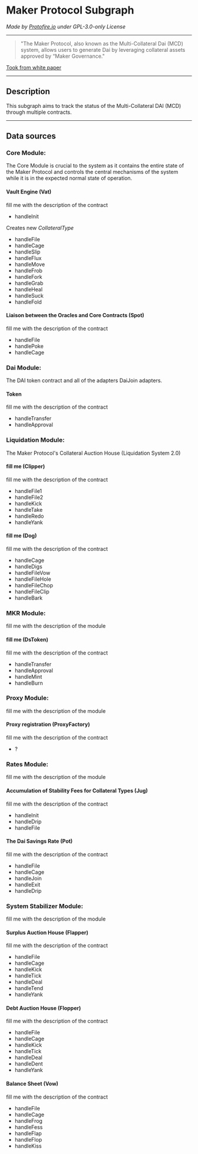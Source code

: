 # Maker Protocol Subgraph

_Made by [Protofire.io](https://protofire.io/) under GPL-3.0-only License_

---

> "The Maker Protocol, also known as the Multi-Collateral Dai (MCD) system, allows users to generate Dai by leveraging collateral assets approved by “Maker Governance."

[Took from white paper](https://makerdao.com/en/whitepaper/)

---

## Description

This subgraph aims to track the status of the Multi-Collateral DAI (MCD) through multiple contracts.

---

## Data sources

### Core Module:

The Core Module is crucial to the system as it contains the entire state of the Maker Protocol and controls the central mechanisms of the system while it is in the expected normal state of operation.

#### Vault Engine (Vat)

fill me with the description of the contract

- handleInit

Creates new _CollateralType_

- handleFile
- handleCage
- handleSlip
- handleFlux
- handleMove
- handleFrob
- handleFork
- handleGrab
- handleHeal
- handleSuck
- handleFold

#### Liaison between the Oracles and Core Contracts (Spot)

fill me with the description of the contract

- handleFile
- handlePoke
- handleCage

### Dai Module:

The DAI token contract and all of the adapters DaiJoin adapters.

#### Token

fill me with the description of the contract

- handleTransfer
- handleApproval

### Liquidation Module:

The Maker Protocol's Collateral Auction House (Liquidation System 2.0)

#### fill me (Clipper)

fill me with the description of the contract

- handleFile1
- handleFile2
- handleKick
- handleTake
- handleRedo
- handleYank

#### fill me (Dog)

fill me with the description of the contract

- handleCage
- handleDigs
- handleFileVow
- handleFileHole
- handleFileChop
- handleFileClip
- handleBark

### MKR Module:

fill me with the description of the module

#### fill me (DsToken)

fill me with the description of the contract

- handleTransfer
- handleApproval
- handleMint
- handleBurn

### Proxy Module:

fill me with the description of the module

#### Proxy registration (ProxyFactory)

fill me with the description of the contract

- ?

### Rates Module:

fill me with the description of the module

#### Accumulation of Stability Fees for Collateral Types (Jug)

fill me with the description of the contract

- handleInit
- handleDrip
- handleFile

#### The Dai Savings Rate (Pot)

fill me with the description of the contract

- handleFile
- handleCage
- handleJoin
- handleExit
- handleDrip

### System Stabilizer Module:

fill me with the description of the module

#### Surplus Auction House (Flapper)

fill me with the description of the contract

- handleFile
- handleCage
- handleKick
- handleTick
- handleDeal
- handleTend
- handleYank

#### Debt Auction House (Flopper)

fill me with the description of the contract

- handleFile
- handleCage
- handleKick
- handleTick
- handleDeal
- handleDent
- handleYank

#### Balance Sheet (Vow)

fill me with the description of the contract

- handleFile
- handleCage
- handleFrog
- handleFess
- handleFlap
- handleFlop
- handleKiss
